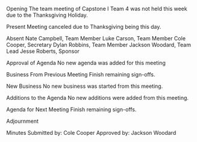 Opening
The team meeting of Capstone I Team 4 was not held this week due to the Thanksgiving Holiday.

Present
Meeting canceled due to Thanksgiving being this day. 

Absent
Nate Campbell, Team Member
Luke Carson, Team Member
Cole Cooper, Secretary
Dylan Robbins, Team Member
Jackson Woodard, Team Lead
Jesse Roberts, Sponsor


Approval of Agenda
No new agenda was added for this meeting

Business From Previous Meeting
Finish remaining sign-offs.

New Business 
No new business was started from this meeting. 

Additions to the Agenda
No new additions were added from this meeting. 

Agenda for Next Meeting
Finish remaining sign-offs.

Adjournment 

Minutes Submitted by: Cole Cooper
Approved by: Jackson Woodard
